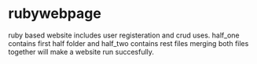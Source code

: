 # rubywebpage
ruby based website includes user registeration and crud uses.
half_one contains first half folder and half_two contains rest files merging both files together will make a website run succesfully.
